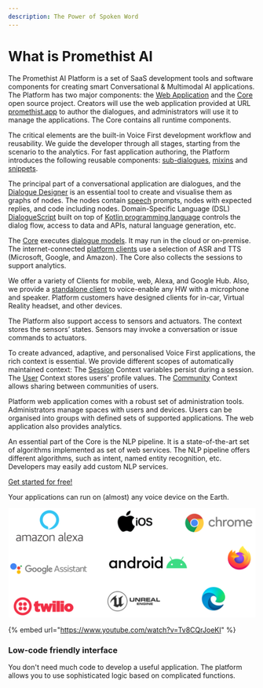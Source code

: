 ```yaml
---
description: The Power of Spoken Word
---
```


# What is Promethist AI

The Promethist AI Platform is a set of SaaS development tools and software components for creating smart Conversational & Multimodal AI applications. The Platform has two major components: the [Web Application](app/welcome.md) and the [Core](core/about-project.md) open source project. Creators will use the web application provided at URL [promethist.app](./) to author the dialogues, and administrators will use it to manage the applications. The Core contains all runtime components. 

The critical elements are the built-in Voice First development workflow and reusability. We guide the developer through all stages, starting from the scenario to the analytics. For fast application authoring, the Platform introduces the following reusable components: [sub-dialogues](design/basic-use-cases/sub-dialogues.md), [mixins](design/building-blocks/mixins.md) and [snippets](design/building-blocks/snippets.md).

The principal part of a conversational application are dialogues, and the [Dialogue Designer](app/working-space/design/dialogue-designer.md) is an essential tool to create and visualise them as graphs of nodes. The nodes contain [speech](design/basic-use-cases/speech-output.md) prompts, nodes with expected replies, and code including nodes. Domain-Specific Language \(DSL\) [DialogueScript](programming/dialoguescript/) built on top of [Kotlin programming language](https://kotlinlang.org/) controls the dialog flow, access to data and APIs, natural language generation, etc.

The [Core](core/about-project.md) executes [dialogue models](design/building-blocks/dialogue-models.md). It may run in the cloud or on-premise. The internet-connected [platform clients](clients/introduction.md) use a selection of ASR and TTS \(Microsoft, Google, and Amazon\). The Core also collects the sessions to support analytics.

We offer a variety of  Clients for mobile, web, Alexa, and Google Hub. Also, we provide a [standalone client](clients/standalone.md) to voice-enable any HW with a microphone and speaker. Platform customers have designed clients for in-car, Virtual Reality headset, and other devices. 

The Platform also support access to sensors and actuators. The context stores the sensors’ states. Sensors may invoke a conversation or issue commands to actuators.

To create advanced, adaptive, and personalised Voice First applications, the rich context is essential. We provide different scopes of automatically maintained context: The [Session](design/context-scopes/session.md) Context variables persist during a session. The [User](design/context-scopes/user.md) Context stores users’ profile values. The [Community](design/context-scopes/community.md) Context allows sharing between communities of users. 

Platform web application comes with a robust set of administration tools. Administrators manage spaces with users and devices. Users can be organised into groups with defined sets of supported applications. The web application also provides analytics. 

An essential part of the Core is the NLP pipeline. It is a state-of-the-art set of algorithms implemented as set of web services. The NLP pipeline offers different algorithms, such as intent, named entity recognition, etc. Developers may easily add custom NLP services.

[Get started for free!](https://promethist.app/#!/signup)

Your applications can run on \(almost\) any voice device on the Earth.

![](.gitbook/assets/image%20%287%29.png)

{% embed url="https://www.youtube.com/watch?v=Tv8CQrJoeKI" %}

### Low-code friendly interface  <a id="low-code-friendly-interface"></a>

You don't need much code to develop a useful application. The platform allows you to use sophisticated logic based on complicated functions.

